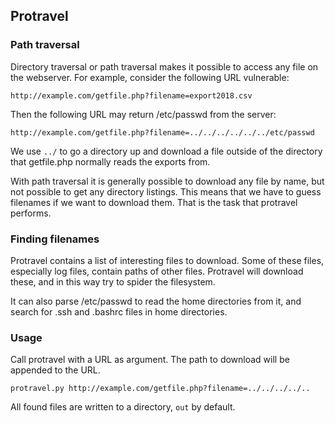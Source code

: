 ## Protravel

### Path traversal

Directory traversal or path traversal makes it possible to access any file on the webserver. For example, consider the following URL vulnerable:

    http://example.com/getfile.php?filename=export2018.csv

Then the following URL may return /etc/passwd from the server:

    http://example.com/getfile.php?filename=../../../../../../etc/passwd

We use `../` to go a directory up and download a file outside of the directory that getfile.php normally reads the exports from.

With path traversal it is generally possible to download any file by name, but not possible to get any directory listings. This means that we have to guess filenames if we want to download them. That is the task that protravel performs.

### Finding filenames

Protravel contains a list of interesting files to download. Some of these files, especially log files, contain paths of other files. Protravel will download these, and in this way try to spider the filesystem.

It can also parse /etc/passwd to read the home directories from it, and search for .ssh and .bashrc files in home directories.

### Usage

Call protravel with a URL as argument. The path to download will be appended to the URL.

    protravel.py http://example.com/getfile.php?filename=../../../../..

All found files are written to a directory, `out` by default.

